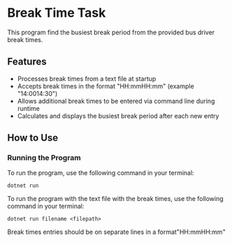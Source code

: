 # Break Time Task

This program find the busiest break period from the provided bus driver break times.

## Features

- Processes break times from a text file at startup
- Accepts break times in the format "HH:mmHH:mm" (example "14:0014:30")
- Allows additional break times to be entered via command line during runtime
- Calculates and displays the busiest break period after each new entry

## How to Use

### Running the Program

To run the program, use the following command in your terminal:

```console
dotnet run
```

To run the program with the text file with the break times, use the following command in your terminal:

```console
dotnet run filename <filepath>
```

Break times entries should be on separate lines in a format"HH:mmHH:mm"
